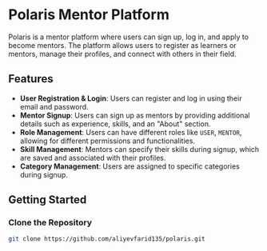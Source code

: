 # Polaris Mentor Platform

Polaris is a mentor platform where users can sign up, log in, and apply to become mentors. The platform allows users to register as learners or mentors, manage their profiles, and connect with others in their field.

## Features

- **User Registration & Login**: Users can register and log in using their email and password.
- **Mentor Signup**: Users can sign up as mentors by providing additional details such as experience, skills, and an "About" section.
- **Role Management**: Users can have different roles like `USER`, `MENTOR`, allowing for different permissions and functionalities.
- **Skill Management**: Mentors can specify their skills during signup, which are saved and associated with their profiles.
- **Category Management**: Users are assigned to specific categories during signup.

## Getting Started

### Clone the Repository

```bash
git clone https://github.com/aliyevfarid135/polaris.git
